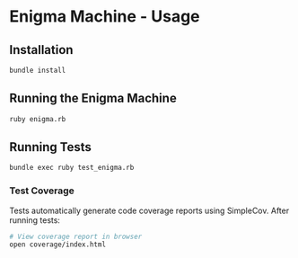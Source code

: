 # Enigma Machine - Usage

## Installation
```bash
bundle install
```

## Running the Enigma Machine
```bash
ruby enigma.rb
```

## Running Tests
```bash
bundle exec ruby test_enigma.rb
```

### Test Coverage
Tests automatically generate code coverage reports using SimpleCov. After running tests:

```bash
# View coverage report in browser
open coverage/index.html
```
